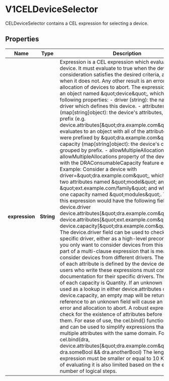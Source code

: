

# V1CELDeviceSelector

CELDeviceSelector contains a CEL expression for selecting a device.
## Properties

Name | Type | Description | Notes
------------ | ------------- | ------------- | -------------
**expression** | **String** | Expression is a CEL expression which evaluates a single device. It must evaluate to true when the device under consideration satisfies the desired criteria, and false when it does not. Any other result is an error and causes allocation of devices to abort.  The expression&#39;s input is an object named \&quot;device\&quot;, which carries the following properties:  - driver (string): the name of the driver which defines this device.  - attributes (map[string]object): the device&#39;s attributes, grouped by prefix    (e.g. device.attributes[\&quot;dra.example.com\&quot;] evaluates to an object with all    of the attributes which were prefixed by \&quot;dra.example.com\&quot;.  - capacity (map[string]object): the device&#39;s capacities, grouped by prefix.  - allowMultipleAllocations (bool): the allowMultipleAllocations property of the device    (v1.34+ with the DRAConsumableCapacity feature enabled).  Example: Consider a device with driver&#x3D;\&quot;dra.example.com\&quot;, which exposes two attributes named \&quot;model\&quot; and \&quot;ext.example.com/family\&quot; and which exposes one capacity named \&quot;modules\&quot;. This input to this expression would have the following fields:      device.driver     device.attributes[\&quot;dra.example.com\&quot;].model     device.attributes[\&quot;ext.example.com\&quot;].family     device.capacity[\&quot;dra.example.com\&quot;].modules  The device.driver field can be used to check for a specific driver, either as a high-level precondition (i.e. you only want to consider devices from this driver) or as part of a multi-clause expression that is meant to consider devices from different drivers.  The value type of each attribute is defined by the device definition, and users who write these expressions must consult the documentation for their specific drivers. The value type of each capacity is Quantity.  If an unknown prefix is used as a lookup in either device.attributes or device.capacity, an empty map will be returned. Any reference to an unknown field will cause an evaluation error and allocation to abort.  A robust expression should check for the existence of attributes before referencing them.  For ease of use, the cel.bind() function is enabled, and can be used to simplify expressions that access multiple attributes with the same domain. For example:      cel.bind(dra, device.attributes[\&quot;dra.example.com\&quot;], dra.someBool &amp;&amp; dra.anotherBool)  The length of the expression must be smaller or equal to 10 Ki. The cost of evaluating it is also limited based on the estimated number of logical steps. | 



